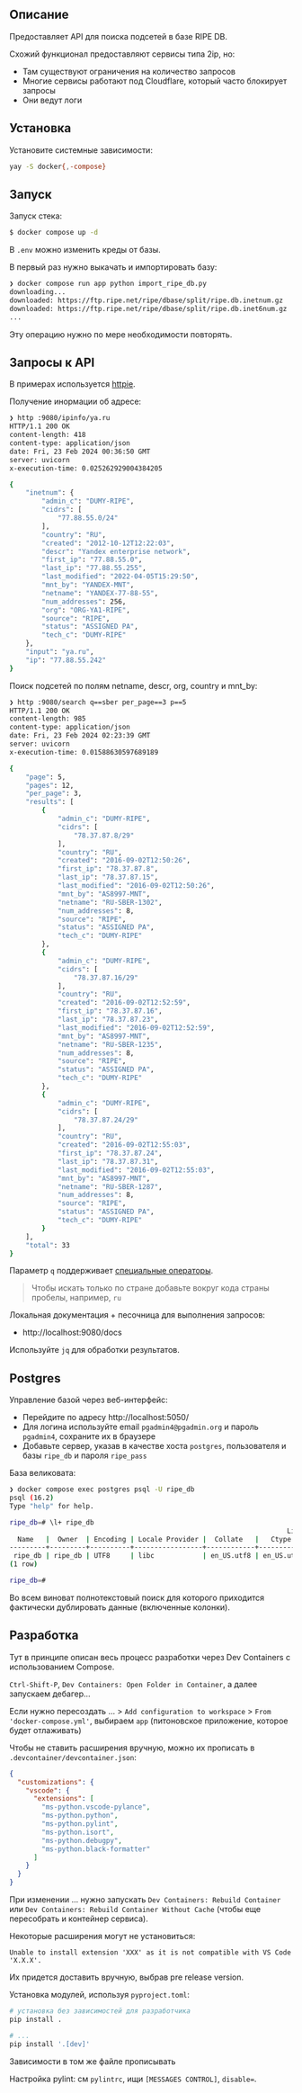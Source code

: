 ## Описание

Предоставляет API для поиска подсетей в базе RIPE DB.

Схожий функционал предоставляют сервисы типа 2ip, но:

* Там существуют ограничения на количество запросов
* Многие сервисы работают под Cloudflare, который часто блокирует запросы
* Они ведут логи

## Установка

Установите системные зависимости:

```bash
yay -S docker{,-compose}
```

## Запуск

Запуск стека:

```bash
$ docker compose up -d
```

В `.env` можно изменить креды от базы.


В первый раз нужно выкачать и импортировать базу:

```bash
❯ docker compose run app python import_ripe_db.py
downloading...
downloaded: https://ftp.ripe.net/ripe/dbase/split/ripe.db.inetnum.gz
downloaded: https://ftp.ripe.net/ripe/dbase/split/ripe.db.inet6num.gz
...
```

Эту операцию нужно по мере необходимости повторять.

## Запросы к API

В примерах используется [httpie](https://httpie.io/).

Получение инормации об адресе:

```bash
❯ http :9080/ipinfo/ya.ru
HTTP/1.1 200 OK
content-length: 418
content-type: application/json
date: Fri, 23 Feb 2024 00:36:50 GMT
server: uvicorn
x-execution-time: 0.025262929004384205

{
    "inetnum": {
        "admin_c": "DUMY-RIPE",
        "cidrs": [
            "77.88.55.0/24"
        ],
        "country": "RU",
        "created": "2012-10-12T12:22:03",
        "descr": "Yandex enterprise network",
        "first_ip": "77.88.55.0",
        "last_ip": "77.88.55.255",
        "last_modified": "2022-04-05T15:29:50",
        "mnt_by": "YANDEX-MNT",
        "netname": "YANDEX-77-88-55",
        "num_addresses": 256,
        "org": "ORG-YA1-RIPE",
        "source": "RIPE",
        "status": "ASSIGNED PA",
        "tech_c": "DUMY-RIPE"
    },
    "input": "ya.ru",
    "ip": "77.88.55.242"
}
```

Поиск подсетей по полям netname, descr, org, country и mnt_by:

```bash
❯ http :9080/search q==sber per_page==3 p==5
HTTP/1.1 200 OK
content-length: 985
content-type: application/json
date: Fri, 23 Feb 2024 02:23:39 GMT
server: uvicorn
x-execution-time: 0.01588630597689189

{
    "page": 5,
    "pages": 12,
    "per_page": 3,
    "results": [
        {
            "admin_c": "DUMY-RIPE",
            "cidrs": [
                "78.37.87.8/29"
            ],
            "country": "RU",
            "created": "2016-09-02T12:50:26",
            "first_ip": "78.37.87.8",
            "last_ip": "78.37.87.15",
            "last_modified": "2016-09-02T12:50:26",
            "mnt_by": "AS8997-MNT",
            "netname": "RU-SBER-1302",
            "num_addresses": 8,
            "source": "RIPE",
            "status": "ASSIGNED PA",
            "tech_c": "DUMY-RIPE"
        },
        {
            "admin_c": "DUMY-RIPE",
            "cidrs": [
                "78.37.87.16/29"
            ],
            "country": "RU",
            "created": "2016-09-02T12:52:59",
            "first_ip": "78.37.87.16",
            "last_ip": "78.37.87.23",
            "last_modified": "2016-09-02T12:52:59",
            "mnt_by": "AS8997-MNT",
            "netname": "RU-SBER-1235",
            "num_addresses": 8,
            "source": "RIPE",
            "status": "ASSIGNED PA",
            "tech_c": "DUMY-RIPE"
        },
        {
            "admin_c": "DUMY-RIPE",
            "cidrs": [
                "78.37.87.24/29"
            ],
            "country": "RU",
            "created": "2016-09-02T12:55:03",
            "first_ip": "78.37.87.24",
            "last_ip": "78.37.87.31",
            "last_modified": "2016-09-02T12:55:03",
            "mnt_by": "AS8997-MNT",
            "netname": "RU-SBER-1287",
            "num_addresses": 8,
            "source": "RIPE",
            "status": "ASSIGNED PA",
            "tech_c": "DUMY-RIPE"
        }
    ],
    "total": 33
}
```

Параметр `q` поддерживает [специальные операторы](https://www.postgresql.org/docs/current/datatype-textsearch.html#DATATYPE-TSQUERY).

> Чтобы искать только по стране добавьте вокруг кода страны пробелы, например, ` ru `

Локальная документация + песочница для выполнения запросов:

* http://localhost:9080/docs

Используйте `jq` для обработки результатов.

## Postgres

Управление базой через веб-интерфейс:

* Перейдите по адресу http://localhost:5050/
* Для логина используйте email `pgadmin4@pgadmin.org` и пароль `pgadmin4`, сохраните их в браузере
* Добавьте сервер, указав в качестве хоста `postgres`, пользователя и базы `ripe_db` и пароля `ripe_pass`

База великовата:

```bash
❯ docker compose exec postgres psql -U ripe_db
psql (16.2)
Type "help" for help.

ripe_db=# \l+ ripe_db
                                                                     List of databases
  Name   |  Owner  | Encoding | Locale Provider |  Collate   |   Ctype    | ICU Locale | ICU Rules | Access privileges |  Size   | Tablespace | Description 
---------+---------+----------+-----------------+------------+------------+------------+-----------+-------------------+---------+------------+-------------
 ripe_db | ripe_db | UTF8     | libc            | en_US.utf8 | en_US.utf8 |            |           |                   | 3349 MB | pg_default | 
(1 row)

ripe_db=#
```

Во всем виноват полнотекстовый поиск для которого приходится фактически дублировать данные (включенные колонки).

## Разработка

Тут в принципе описан весь процесс разработки через Dev Containers с использованием Compose.

`Ctrl-Shift-P`, `Dev Containers: Open Folder in Container`, а далее запускаем дебагер...

Если нужно пересоздать ... > `Add configuration to workspace` > `From 'docker-compose.yml'`, выбираем `app` (питоновское приложение, которое будет отлаживать)

Чтобы не ставить расширения вручную, можно их прописать в `.devcontainer/devcontainer.json`:
```json
{
  "customizations": {
    "vscode": {
      "extensions": [
        "ms-python.vscode-pylance",
        "ms-python.python",
        "ms-python.pylint",
        "ms-python.isort",
        "ms-python.debugpy",
        "ms-python.black-formatter"
      ]
    }
  }
}
```

При изменении ... нужно запускать `Dev Containers: Rebuild Container` или `Dev Containers: Rebuild Container Without Cache` (чтобы еще пересобрать и контейнер сервиса).

Некоторые расширения могут не установиться:

```
Unable to install extension 'XXX' as it is not compatible with VS Code 'X.X.X'.
```

Их придется доставить вручную, выбрав pre release version.

Установка модулей, используя `pyproject.toml`:

```bash
# установка без зависимостей для разработчика
pip install .

# ...
pip install '.[dev]'
```

Зависимости в том же файле прописывать

Настройка pylint: см `pylintrc`, ищи `[MESSAGES CONTROL]`, `disable=`.
